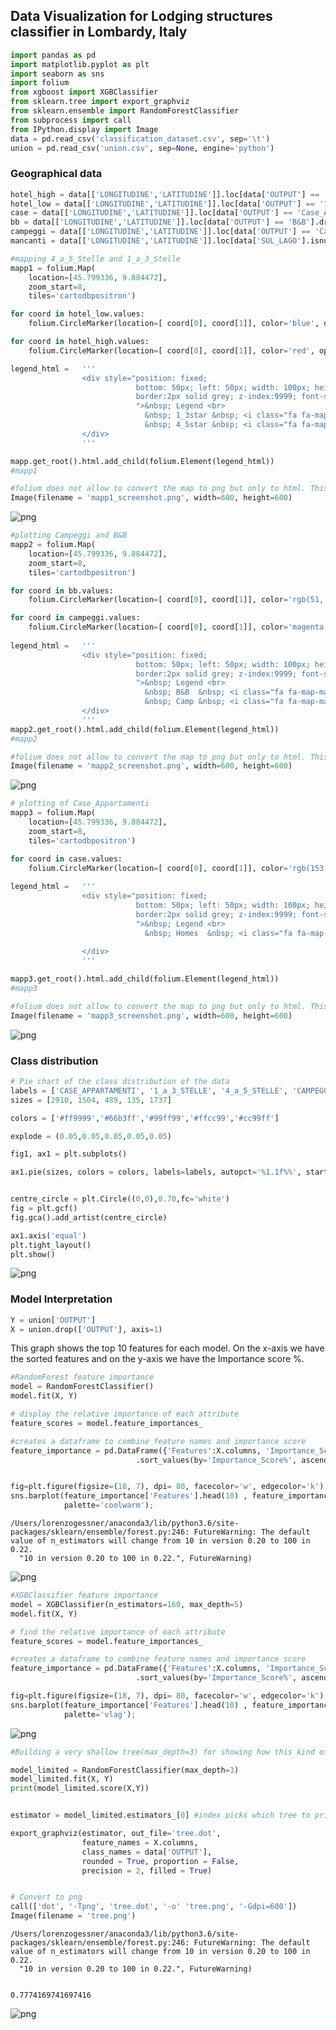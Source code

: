 
## Data Visualization for Lodging structures classifier in Lombardy, Italy


```python
import pandas as pd 
import matplotlib.pyplot as plt
import seaborn as sns
import folium
from xgboost import XGBClassifier
from sklearn.tree import export_graphviz
from sklearn.ensemble import RandomForestClassifier
from subprocess import call
from IPython.display import Image
data = pd.read_csv('classification_dataset.csv', sep='\t') 
union = pd.read_csv('union.csv', sep=None, engine='python') 
```

### Geographical data


```python
hotel_high = data[['LONGITUDINE','LATITUDINE']].loc[data['OUTPUT'] == '4_a_5_Stelle'].dropna()
hotel_low = data[['LONGITUDINE','LATITUDINE']].loc[data['OUTPUT'] == '1_a_3_Stelle'].dropna()
case = data[['LONGITUDINE','LATITUDINE']].loc[data['OUTPUT'] == 'Case_Appartamenti'].dropna()
bb = data[['LONGITUDINE','LATITUDINE']].loc[data['OUTPUT'] == 'B&B'].dropna()
campeggi = data[['LONGITUDINE','LATITUDINE']].loc[data['OUTPUT'] == 'Campeggio'].dropna()
mancanti = data[['LONGITUDINE','LATITUDINE']].loc[data['SUL_LAGO'].isnull()]
```


```python
#mapping 4_a_5_Stelle and 1_a_3_Stelle
mapp1 = folium.Map(
    location=[45.799336, 9.884472],
    zoom_start=8,
    tiles='cartodbpositron')

for coord in hotel_low.values:
    folium.CircleMarker(location=[ coord[0], coord[1]], color='blue', opacity=0.6, radius =0.5).add_to(mapp1)

for coord in hotel_high.values:
    folium.CircleMarker(location=[ coord[0], coord[1]], color='red', opacity= 0.8, radius =0.5).add_to(mapp1)

legend_html =   '''
                <div style="position: fixed; 
                            bottom: 50px; left: 50px; width: 100px; height: 90px; 
                            border:2px solid grey; z-index:9999; font-size:14px;
                            ">&nbsp; Legend <br>
                              &nbsp; 1_3star &nbsp; <i class="fa fa-map-marker fa-2x" style="color:blue"></i><br>
                              &nbsp; 4_5star &nbsp; <i class="fa fa-map-marker fa-2x" style="color:red"></i>
                </div>
                ''' 

mapp.get_root().html.add_child(folium.Element(legend_html))
#mapp1
```


```python
#folium does not allow to convert the map to png but only to html. This is a static image for visalization purpose
Image(filename = 'mapp1_screenshot.png', width=600, height=600)
```




![png](Graphs_Alberghi_LGV_files/Graphs_Alberghi_LGV_5_0.png)




```python
#plotting Campeggi and B&B
mapp2 = folium.Map(
    location=[45.799336, 9.884472],
    zoom_start=8,
    tiles='cartodbpositron')

for coord in bb.values:
    folium.CircleMarker(location=[ coord[0], coord[1]], color='rgb(51, 204, 51)', opacity=0.6, radius =0.5).add_to(mapp2)

for coord in campeggi.values:
    folium.CircleMarker(location=[ coord[0], coord[1]], color='magenta', opacity=0.9, radius =0.5).add_to(mapp2)
    
legend_html =   '''
                <div style="position: fixed; 
                            bottom: 50px; left: 50px; width: 100px; height: 90px; 
                            border:2px solid grey; z-index:9999; font-size:14px;
                            ">&nbsp; Legend <br>
                              &nbsp; B&B  &nbsp; <i class="fa fa-map-marker fa-2x" style="color:rgb(51, 204, 51)"></i><br>
                              &nbsp; Camp &nbsp; <i class="fa fa-map-marker fa-2x" style="color:magenta"></i>
                </div>
                ''' 
mapp2.get_root().html.add_child(folium.Element(legend_html))
#mapp2
```


```python
#folium does not allow to convert the map to png but only to html. This is a static image for visalization purpose
Image(filename = 'mapp2_screenshot.png', width=600, height=600)
```




![png](Graphs_Alberghi_LGV_files/Graphs_Alberghi_LGV_7_0.png)




```python
# plotting of Case_Appartamenti
mapp3 = folium.Map(
    location=[45.799336, 9.884472],
    zoom_start=8,
    tiles='cartodbpositron')

for coord in case.values:
    folium.CircleMarker(location=[ coord[0], coord[1]], color='rgb(153, 51, 255', opacity=0.6, radius =0.5).add_to(mapp3)
    
legend_html =   '''
                <div style="position: fixed; 
                            bottom: 50px; left: 50px; width: 100px; height: 50px; 
                            border:2px solid grey; z-index:9999; font-size:14px;
                            ">&nbsp; Legend <br>
                              &nbsp; Homes  &nbsp; <i class="fa fa-map-marker fa-2x" style="color:rgb(153, 51, 255)"></i><br>
                              
                </div>
                ''' 

mapp3.get_root().html.add_child(folium.Element(legend_html))
#mapp3
```


```python
#folium does not allow to convert the map to png but only to html. This is a static image for visalization purpose
Image(filename = 'mapp3_screenshot.png', width=600, height=600)
```




![png](Graphs_Alberghi_LGV_files/Graphs_Alberghi_LGV_9_0.png)



### Class distribution


```python
# Pie chart of the class distribution of the data
labels = ['CASE_APPARTAMENTI', '1_a_3_STELLE', '4_a_5_STELLE', 'CAMPEGGIO','B&B' ]
sizes = [2910, 1504, 489, 135, 1737]

colors = ['#ff9999','#66b3ff','#99ff99','#ffcc99','#cc99ff']

explode = (0.05,0.05,0.05,0.05,0.05)

fig1, ax1 = plt.subplots()

ax1.pie(sizes, colors = colors, labels=labels, autopct='%1.1f%%', startangle=90, pctdistance=0.85, explode = explode)


centre_circle = plt.Circle((0,0),0.70,fc='white')
fig = plt.gcf()
fig.gca().add_artist(centre_circle)

ax1.axis('equal')  
plt.tight_layout()
plt.show()
```


![png](Graphs_Alberghi_LGV_files/Graphs_Alberghi_LGV_11_0.png)


### Model Interpretation


```python
Y = union['OUTPUT']
X = union.drop(['OUTPUT'], axis=1)
```

This graph shows the top 10 features for each model. On the x-axis we have the sorted features and on the y-axis we have the Importance score %. 


```python
#RandomForest feature importance
model = RandomForestClassifier()
model.fit(X, Y)

# display the relative importance of each attribute
feature_scores = model.feature_importances_

#creates a dataframe to combine feature names and importance score
feature_importance = pd.DataFrame({'Features':X.columns, 'Importance_Score%':feature_scores*100})\
                            .sort_values(by='Importance_Score%', ascending=False).reset_index(drop=True)


fig=plt.figure(figsize=(18, 7), dpi= 80, facecolor='w', edgecolor='k')  
sns.barplot(feature_importance['Features'].head(10) , feature_importance['Importance_Score%'].head(10),\
            palette='coolwarm');
```

    /Users/lorenzogessner/anaconda3/lib/python3.6/site-packages/sklearn/ensemble/forest.py:246: FutureWarning: The default value of n_estimators will change from 10 in version 0.20 to 100 in 0.22.
      "10 in version 0.20 to 100 in 0.22.", FutureWarning)



![png](Graphs_Alberghi_LGV_files/Graphs_Alberghi_LGV_15_1.png)



```python
#XGBClassifier feature importance
model = XGBClassifier(n_estimators=160, max_depth=5)
model.fit(X, Y)

# find the relative importance of each attribute
feature_scores = model.feature_importances_

#creates a dataframe to combine feature names and importance score
feature_importance = pd.DataFrame({'Features':X.columns, 'Importance_Score%':feature_scores*100})\
                            .sort_values(by='Importance_Score%', ascending=False).reset_index(drop=True)

fig=plt.figure(figsize=(18, 7), dpi= 80, facecolor='w', edgecolor='k')  
sns.barplot(feature_importance['Features'].head(10) , feature_importance['Importance_Score%'].head(10),\
            palette='vlag');
```


![png](Graphs_Alberghi_LGV_files/Graphs_Alberghi_LGV_16_0.png)



```python
#Building a very shallow tree(max_depth=3) for showing how this kind of model can be interpreted

model_limited = RandomForestClassifier(max_depth=3)
model_limited.fit(X, Y)
print(model_limited.score(X,Y))


estimator = model_limited.estimators_[0] #index picks which tree to print

export_graphviz(estimator, out_file='tree.dot', 
                feature_names = X.columns,
                class_names = data['OUTPUT'],
                rounded = True, proportion = False, 
                precision = 2, filled = True)


# Convert to png 
call(['dot', '-Tpng', 'tree.dot', '-o' 'tree.png', '-Gdpi=600'])
Image(filename = 'tree.png')
```

    /Users/lorenzogessner/anaconda3/lib/python3.6/site-packages/sklearn/ensemble/forest.py:246: FutureWarning: The default value of n_estimators will change from 10 in version 0.20 to 100 in 0.22.
      "10 in version 0.20 to 100 in 0.22.", FutureWarning)


    0.7774169741697416





![png](Graphs_Alberghi_LGV_files/Graphs_Alberghi_LGV_17_2.png)


